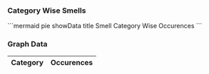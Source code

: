 ### Category Wise Smells

<div>
```mermaid
pie showData
title Smell Category Wise Occurences
```
</div>

### Graph Data

| Category | Occurences |
| --- | --- |
